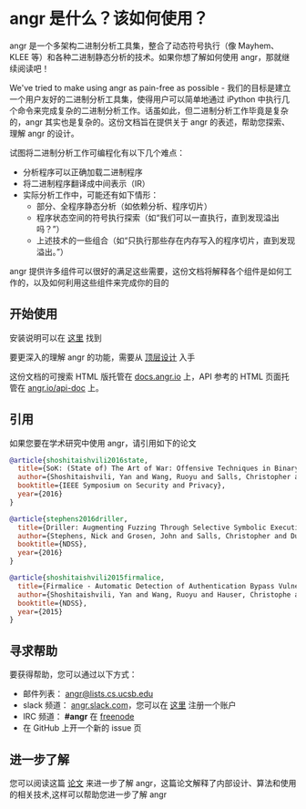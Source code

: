 # angr 是什么？该如何使用？

angr 是一个多架构二进制分析工具集，整合了动态符号执行（像 Mayhem、KLEE 等）和各种二进制静态分析的技术。如果你想了解如何使用 angr，那就继续阅读吧！

We've tried to make using angr as pain-free as possible - 我们的目标是建立一个用户友好的二进制分析工具集，使得用户可以简单地通过 iPython 中执行几个命令来完成复杂的二进制分析工作。话虽如此，但二进制分析工作毕竟是复杂的，angr 其实也是复杂的。这份文档旨在提供关于 angr 的表述，帮助您探索、理解 angr 的设计。

试图将二进制分析工作可编程化有以下几个难点：

* 分析程序可以正确加载二进制程序
* 将二进制程序翻译成中间表示（IR）
* 实际分析工作中，可能还有如下情形：
  * 部分、全程序静态分析（如依赖分析、程序切片）
  * 程序状态空间的符号执行探索（如“我们可以一直执行，直到发现溢出吗？”）
  * 上述技术的一些组合（如“只执行那些存在内存写入的程序切片，直到发现溢出。”）

angr 提供许多组件可以很好的满足这些需要，这份文档将解释各个组件是如何工作的，以及如何利用这些组件来完成你的目的

## 开始使用

安装说明可以在 [这里](./INSTALL.md) 找到

要更深入的理解 angr 的功能，需要从 [顶层设计](./docs/toplevel.md) 入手

这份文档的可搜索 HTML 版托管在 [docs.angr.io](http://docs.angr.io/) 上，API 参考的 HTML 页面托管在 [angr.io/api-doc](http://angr.io/api-doc/) 上。

## 引用

如果您要在学术研究中使用 angr，请引用如下的论文

```bibtex
@article{shoshitaishvili2016state,
  title={SoK: (State of) The Art of War: Offensive Techniques in Binary Analysis},
  author={Shoshitaishvili, Yan and Wang, Ruoyu and Salls, Christopher and Stephens, Nick and Polino, Mario and Dutcher, Andrew and Grosen, John and Feng, Siji and Hauser, Christophe and Kruegel, Christopher and Vigna, Giovanni},
  booktitle={IEEE Symposium on Security and Privacy},
  year={2016}
}

@article{stephens2016driller,
  title={Driller: Augmenting Fuzzing Through Selective Symbolic Execution},
  author={Stephens, Nick and Grosen, John and Salls, Christopher and Dutcher, Andrew and Wang, Ruoyu and Corbetta, Jacopo and Shoshitaishvili, Yan and Kruegel, Christopher and Vigna, Giovanni},
  booktitle={NDSS},
  year={2016}
}

@article{shoshitaishvili2015firmalice,
  title={Firmalice - Automatic Detection of Authentication Bypass Vulnerabilities in Binary Firmware},
  author={Shoshitaishvili, Yan and Wang, Ruoyu and Hauser, Christophe and Kruegel, Christopher and Vigna, Giovanni},
  booktitle={NDSS},
  year={2015}
}
```

## 寻求帮助

要获得帮助，您可以通过以下方式：

* 邮件列表： angr@lists.cs.ucsb.edu
* slack 频道： [angr.slack.com](https://angr.slack.com)，您可以在 [这里](http://angr.io/invite.html) 注册一个账户
* IRC 频道： **\#angr** 在 [freenode](https://freenode.net/)
* 在 GitHub 上开一个新的 issue 页

## 进一步了解

您可以阅读这篇 [论文](https://www.cs.ucsb.edu/~vigna/publications/2016_SP_angrSoK.pdf) 来进一步了解 angr，这篇论文解释了内部设计、算法和使用的相关技术,这样可以帮助您进一步了解 angr
